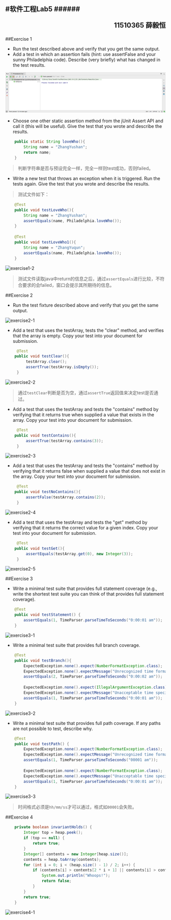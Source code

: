 #软件工程Lab5
######<p align="right">11510365 薛毅恒</p>
-
##Exercise 1
-	Run the test described above and verify that you get the same output.
-	Add a test in which an assertion fails (hint: use assertFalse and your sunny Philadelphia code). Describe (very briefly) what has changed in the test results.

![exercise1-1](./1.png)

-	Choose one other static assertion method from the jUnit Assert API and call it (this will be useful). Give the test that you wrote and describe the results.

```java
    public static String loveWho(){
        String name = "ZhangYushan";
        return name;
    }
``` 
>判断字符串是否与预设完全一样，完全一样则test成功，否则failed。

-	Write a new test that throws an exception when it is triggered. Run the tests again. Give the test that you wrote and describe the results.

>测试文件如下：

```java
    @Test
    public void testLoveWho(){
        String name = "ZhangYushan";
        assertEquals(name, Philadelphia.loveWho());
    }

    @Test
    public void testLoveWho1(){
        String name = "ZhangYuqun";
        assertEquals(name, Philadelphia.loveWho());
    }
```

![exercise1-2](/Users/xueyiheng/Desktop/软件工程/Lab/Lab5/软件工程Lab5/2.png)
>测试文件读取java中return的信息之后，通过`assertEquals`进行比较，不符合要求的会failed，窗口会提示其所期待的信息。


##Exercise 2
-	Run the test fixture described above and verify that you get the same output.

![exercise2-1](/Users/xueyiheng/Desktop/软件工程/Lab/Lab5/软件工程Lab5/3.png)

-	Add a test that uses the testArray, tests the "clear" method, and verifies that the array is empty. Copy your test into your document for submission.

```java
     @Test
    public void testClear(){
         testArray.clear();
         assertTrue(testArray.isEmpty());
     }
```

![exercise2-2](/Users/xueyiheng/Desktop/软件工程/Lab/Lab5/软件工程Lab5/4.png)
>通过`testClear`判断是否为空，通过`assertTrue`返回值来决定test是否通过。

-	Add a test that uses the testArray and tests the "contains" method by verifying that it returns true when supplied a value that exists in the array. Copy your test into your document for submission.

```java
     @Test
    public void testContains(){
         assertTrue(testArray.contains(3));
     }
```

![exercise2-3](/Users/xueyiheng/Desktop/软件工程/Lab/Lab5/软件工程Lab5/5.png)

-	Add a test that uses the testArray and tests the "contains" method by verifying that it returns false when supplied a value that does not exist in the array. Copy your test into your document for submission.

```java
     @Test
    public void testNoContains(){
         assertFalse(testArray.contains(2));
     }
```

![exercise2-4](/Users/xueyiheng/Desktop/软件工程/Lab/Lab5/软件工程Lab5/6.png)
     
-	Add a test that uses the testArray and tests the "get" method by verifying that it returns the correct value for a given index. Copy your test into your document for submission.

```java
     @Test
    public void testGet(){
         assertEquals(testArray.get(0), new Integer(3));
     }
```

![exercise2-5](/Users/xueyiheng/Desktop/软件工程/Lab/Lab5/软件工程Lab5/7.png)
     

##Exercise 3
-	Write a minimal test suite that provides full statement coverage (e.g., write the shortest test suite you can think of that provides full statement coverage).

```java
    @Test
    public void testStatement() {
        assertEquals(1, TimeParser.parseTimeToSeconds("0:00:01 am"));
    }
```

![exercise3-1](/Users/xueyiheng/Desktop/软件工程/Lab/Lab5/软件工程Lab5/8.png)
    
-	Write a minimal test suite that provides full branch coverage.

```java
    @Test
    public void testBranch(){
        ExpectedException.none().expect(NumberFormatException.class);
        ExpectedException.none().expectMessage("Unrecognized time format");
        assertEquals(2, TimeParser.parseTimeToSeconds("0:00:02 am"));

        ExpectedException.none().expect(IllegalArgumentException.class);
        ExpectedException.none().expectMessage("Unacceptable time specified");
        assertEquals(1, TimeParser.parseTimeToSeconds("0:00:01 am"));
    }
```
    
![exercise3-2](/Users/xueyiheng/Desktop/软件工程/Lab/Lab5/软件工程Lab5/9.png)
    
-	Write a minimal test suite that provides full path coverage. If any paths are not possible to test, describe why.

```java
    @Test
    public void testPath() {
        ExpectedException.none().expect(NumberFormatException.class);
        ExpectedException.none().expectMessage("Unrecognized time format");
        assertEquals(1, TimeParser.parseTimeToSeconds("00001 am"));

        ExpectedException.none().expect(NumberFormatException.class);
        ExpectedException.none().expectMessage("Unacceptable time specified");
        assertEquals(1, TimeParser.parseTimeToSeconds("0:00:01 am"));
    }
```

![exercise3-3](/Users/xueyiheng/Desktop/软件工程/Lab/Lab5/软件工程Lab5/10.png)    
>时间格式必须是`hh/mm/ss`才可以通过，格式如`00001`会失败。

##Exercise 4

```java
    private boolean invariantHolds() {
        Integer top = heap.peek();
        if (top == null) {
            return true;
        }
        Integer[] contents = new Integer[heap.size()];
        contents = heap.toArray(contents);
        for (int i = 0; i < (heap.size() - 1) / 2; i++) {
            if (contents[i] > contents[2 * i + 1] || contents[i] > contents[2 * i + 2]) {
                System.out.println("Whoops!");
                return false;
            }
        }
        return true;
    }
```
![exercise4-1](/Users/xueyiheng/Desktop/软件工程/Lab/Lab5/软件工程Lab5/11.png)    
